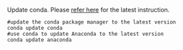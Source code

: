 
Update conda. Please [refer here](https://docs.anaconda.com/anaconda/install/update-version/) for the latest instruction.

```
#update the conda package manager to the latest version
conda update conda
#use conda to update Anaconda to the latest version
conda update anaconda
```
